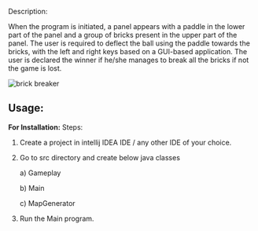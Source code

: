 Description:

When the program is initiated, a panel appears with a paddle in the lower part of the panel and a group of bricks present in the upper part of the panel. The user is required to deflect the ball using the paddle towards the bricks, with the left and right keys based on a GUI-based application. The user is declared the winner if he/she manages to break all the bricks if not the game is lost.


![brick breaker](https://github.com/Yin6Yang/Brick-Breaker-Game/blob/master/Start%20game.jpg?raw=true)


## Usage:
**For Installation:**
Steps:

1. Create a project in intellij IDEA IDE / any other IDE of your choice.

2. Go to src directory and create below java classes
  
   a) Gameplay
   
   b) Main
   
   c) MapGenerator

3. Run the Main program.